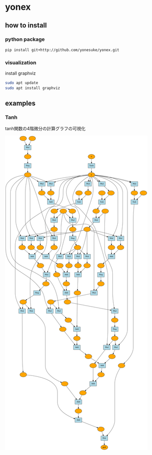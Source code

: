 # yonex

## how to install

### python package
```bash
pip install git+http://github.com/yonesuke/yonex.git
```

### visualization
install graphviz

```bash
sudo apt update
sudo apt install graphviz
```


## examples

### Tanh

tanh関数の4階微分の計算グラフの可視化

![tanh](figure/tanh.png)
